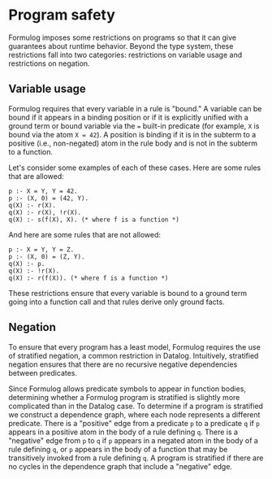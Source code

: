 # Program safety

Formulog imposes some restrictions on programs so that it can give guarantees about runtime behavior. Beyond the type system, these restrictions fall into two categories: restrictions on variable usage and restrictions on negation.

## Variable usage

Formulog requires that every variable in a rule is "bound." A variable can be bound if it appears in a binding position or if it is explicitly unified with a ground term or bound variable via the `=` built-in predicate (for example, `X` is bound via the atom `X = 42`). A position is binding if it is in the subterm to a positive (i.e., non-negated) atom in the rule body and is not in the subterm to a function.

Let's consider some examples of each of these cases. Here are some rules that are allowed:
```
p :- X = Y, Y = 42.
p :- (X, 0) = (42, Y).
q(X) :- r(X).
q(X) :- r(X), !r(X).
q(X) :- s(f(X), X). (* where f is a function *)
```

And here are some rules that are not allowed:
```
p :- X = Y, Y = Z.
p :- (X, 0) = (Z, Y).
q(X) :- p.
q(X) :- !r(X).
q(X) :- r(f(X)). (* where f is a function *)
```

These restrictions ensure that every variable is bound to a ground term going into a function call and that rules derive only ground facts.

## Negation

To ensure that every program has a least model, Formulog requires the use of stratified negation, a common restriction in Datalog. Intuitively, stratified negation ensures that there are no recursive negative dependencies between predicates.

Since Formulog allows predicate symbols to appear in function bodies, determining whether a Formulog program is stratified is slightly more complicated than in the Datalog case. To determine if a program is stratified we construct a dependence graph, where each node represents a different predicate. There is a "positive" edge from a predicate `p` to a predicate `q` if `p` appears in a positive atom in the body of a rule defining `q`. There is a "negative" edge from `p` to `q` if `p` appears in a negated atom in the body of a rule defining `q`, or `p` appears in the body of a function that may be transitively invoked from a rule defining `q`. A program is stratified if there are no cycles in the dependence graph that include a "negative" edge.
